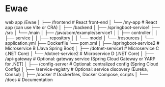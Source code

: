 # Ewae
web app
/Ewae
│
├── /frontend                # React front-end
│   └── /my-app              # React app (can use Vite or CRA)
│
├── /backend
│   ├── /springboot-service1
    ├── /src
    │   └── /main
    │       ├── /java/com/example/service1
    │       │   ├── controller
    │       │   ├── service
    │       │   ├── repository
    │       │   └── model
    │       └── /resources
    │           └── application.yml
    ├── Dockerfile
    └── pom.xml
│   ├── /springboot-service2  # Microservice B (Java Spring Boot)
│   ├── /dotnet-service1      # Microservice C (.NET Core)
│   └── /dotnet-service2      # Microservice D (.NET Core)
│
├── /api-gateway             # Optional: gateway service (Spring Cloud Gateway or YARP for .NET)
│
├── /config-server           # Optional: centralized config (Spring Cloud Config)
│
├── /service-registry        # Optional: service discovery (Eureka, Consul)
│
├── /docker                  # Dockerfiles, Docker Compose, scripts
│
└── /docs                    # Documentation
